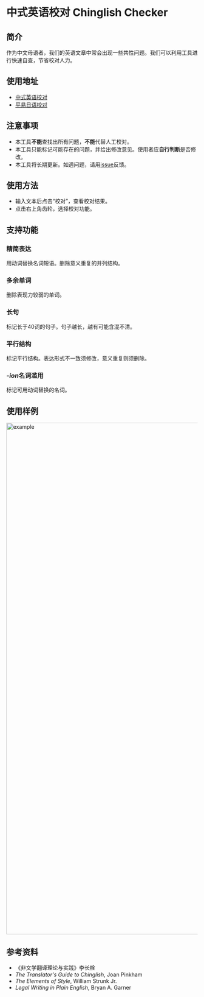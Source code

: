 # 中式英语校对 Chinglish Checker

## 简介

作为中文母语者，我们的英语文章中常会出现一些共性问题。我们可以利用工具进行快速自查，节省校对人力。

## 使用地址

- [中式英语校对](https://kt2k01.github.io/chinglish-checker/)
- [平易日语校对](https://kt2k01.github.io/yasashii-nihongo/)

## 注意事项

- 本工具**不能**查找出所有问题，**不能**代替人工校对。
- 本工具只能标记可能存在的问题，并给出修改意见。使用者应**自行判断**是否修改。
- 本工具将长期更新。如遇问题，请用[issue](https://github.com/kt2k01/chinglish-checker/issues)反馈。

## 使用方法

- 输入文本后点击“校对”，查看校对结果。
- 点击右上角齿轮，选择校对功能。

## 支持功能

### 精简表达

用动词替换名词短语。删除意义重复的并列结构。

### 多余单词

删除表现力较弱的单词。

### 长句

标记长于40词的句子。句子越长，越有可能含混不清。

### 平行结构

标记平行结构。表达形式不一致须修改，意义重复则须删除。

### *-ion*名词滥用

标记可用动词替换的名词。

## 使用样例

<img width="1344" alt="example" src="https://user-images.githubusercontent.com/71413209/128617175-de0ab47d-25b6-49cc-bc04-30d4c8cb563a.png">

## 参考资料

- 《非文学翻译理论与实践》李长栓
- *The Translator's Guide to Chinglish*, Joan Pinkham
- *The Elements of Style*, William Strunk Jr.
- *Legal Writing in Plain English*, Bryan A. Garner 
